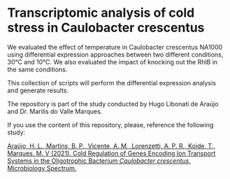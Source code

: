 # Transcriptomic analysis of cold stress in Caulobacter crescentus

We evaluated the effect of temperature in Caulobacter crescentus NA1000 using 
differential expression approaches between two different conditions, 30°C and 
10°C. We also evaluated the impact of knocking out the RhlB in the same 
conditions.  

This collection of scripts will perform the differential expression analysis and generate results.  

The repository is part of the study conducted by Hugo Libonati de Araújo and Dr. Marilis do Valle Marques.  

If you use the content of this repository, please, reference the following study:  

<a href="https://doi.org/10.1128/Spectrum.00710-21">Araújo, H. L., Martins, B. P., Vicente, A. M., Lorenzetti, A. P. R., Koide, T., Marques, M. V (2021). Cold Regulation of Genes Encoding Ion Transport Systems in the Oligotrophic Bacterium <i>Caulobacter crescentus</i>. Microbiology Spectrum.</a>
